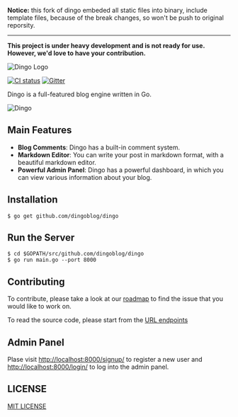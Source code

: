 **Notice:** this fork of dingo embeded all static files into binary, include template files, because of the break changes, so won't be push to original reporsity.

----

**This project is under heavy development and is not ready for use. However, we'd love to have your contribution.**

![Dingo Logo](https://cloud.githubusercontent.com/assets/1311594/15427334/652081ae-1e62-11e6-9ae3-1dd0a667f22d.png)

[![CI status](https://img.shields.io/travis/dingoblog/dingo.svg)](https://travis-ci.org/dingoblog/dingo/)
[![Gitter](https://badges.gitter.im/dingoblog/dingo.svg)](https://gitter.im/dingoblog/dingo?utm_source=badge&utm_medium=badge&utm_campaign=pr-badge)

Dingo is a full-featured blog engine written in Go.

![Dingo](https://cloud.githubusercontent.com/assets/1311594/14765958/0e6dcccc-09c7-11e6-96f3-5487b6732371.png)

## Main Features

- **Blog Comments**: Dingo has a built-in comment system.
- **Markdown Editor**: You can write your post in markdown format, with a beautiful markdown editor.
- **Powerful Admin Panel**: Dingo has a powerful dashboard, in which you can view various information about your blog.

## Installation

```
$ go get github.com/dingoblog/dingo
```

## Run the Server

```
$ cd $GOPATH/src/github.com/dingoblog/dingo
$ go run main.go --port 8000
```

## Contributing

To contribute, please take a look at our [roadmap](https://github.com/dingoblog/dingo/issues/7) to find the issue that you would like to work on.

To read the source code, please start from the [URL endpoints](https://github.com/dingoblog/dingo/blob/master/app/app.go#L71)

## Admin Panel

Plase visit [http://localhost:8000/signup/](http://localhost:8000/signup/) to register a new user and [http://localhost:8000/login/](http://localhost:8000/login/) to log into the admin panel.

## LICENSE

[MIT LICENSE](/LICENSE)
